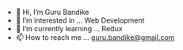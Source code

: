 - 👋 Hi, I’m Guru Bandike
- 👀 I’m interested in ... Web Development 
- 🌱 I’m currently learning ... Redux
- 📫 How to reach me ...  guru.bandike@gmail.com

<!---
guru-bandike/guru-bandike is a ✨ special ✨ repository because its `README.md` (this file) appears on your GitHub profile.
You can click the Preview link to take a look at your changes.
--->
